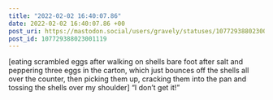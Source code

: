 ```yaml
---
title: "2022-02-02 16:40:07.86"
date: 2022-02-02 16:40:07.86 +00
post_uri: https://mastodon.social/users/gravely/statuses/107729388023001119
post_id: 107729388023001119
---
```

[eating scrambled eggs after walking on shells bare foot after salt and peppering three eggs in the carton, which just bounces off the shells all over the counter, then picking them up, cracking them into the pan and tossing the shells over my shoulder] “I don’t get it!”


